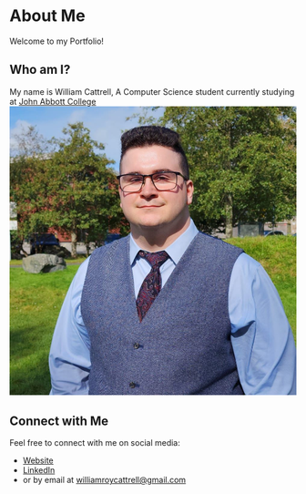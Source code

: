 # About Me

Welcome to my Portfolio!

## Who am I?

My name is William Cattrell, A Computer Science student currently studying at [John Abbott College](https://johnabbott.qc.ca/)
<img src="https://github.com/williamCattrell/williamCattrell.github.io/blob/main/assets/profile%20picture.jpg" alt="Profile Picture" style="border-radius: 50% width=200">


## Connect with Me

Feel free to connect with me on social media:

- [Website](https://cattrell.net)
- [LinkedIn](https://linkedin.com/in/wrc123/)
- or by email at [williamroycattrell@gmail.com](williamroycattrell@gmail.com)


